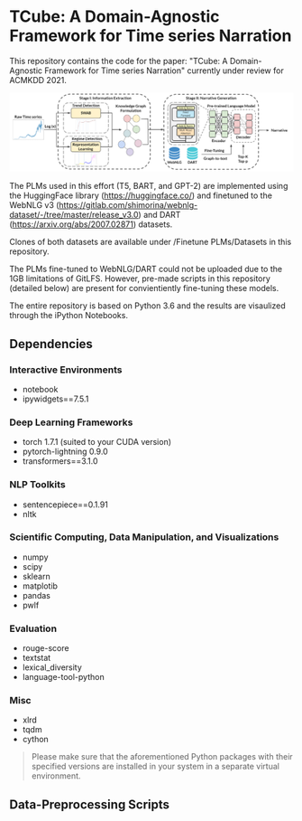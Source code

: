 # TCube: A Domain-Agnostic Framework for Time series Narration

This repository contains the code for the paper: "TCube: A Domain-Agnostic Framework for Time series Narration" currently under review for ACMKDD 2021.

![Alt text](Images/arch2.png?raw=true "The two stage TCube framework: In Stage I, the system extracts trends, regimes, and peaks from the input time series which is formulated into a knowledge graph. In Stage II, a PLM fine-tuned for graph-to-text generation generates the narrative from the input graph.")

The PLMs used in this effort (T5, BART, and GPT-2) are implemented using the HuggingFace library (https://huggingface.co/) and finetuned to the WebNLG v3 (https://gitlab.com/shimorina/webnlg-dataset/-/tree/master/release_v3.0) and DART (https://arxiv.org/abs/2007.02871) datasets. 

Clones of both datasets are available under /Finetune PLMs/Datasets in this repository. 

The PLMs fine-tuned to WebNLG/DART could not be uploaded due to the 1GB limitations of GitLFS. However, pre-made scripts in this repository (detailed below) are present for convientiently fine-tuning these models.

The entire repository is based on Python 3.6 and the results are visaulized through the iPython Notebooks.

## Dependencies

### Interactive Environments
- notebook
- ipywidgets==7.5.1

### Deep Learning Frameworks
- torch 1.7.1 (suited to your CUDA version)
- pytorch-lightning 0.9.0
- transformers==3.1.0

### NLP Toolkits
- sentencepiece==0.1.91
- nltk

### Scientific Computing, Data Manipulation, and Visualizations
- numpy
- scipy
- sklearn
- matplotib
- pandas
- pwlf

### Evaluation
- rouge-score
- textstat
- lexical_diversity
- language-tool-python

### Misc
- xlrd
- tqdm
- cython

> Please make sure that the aforementioned Python packages with their specified versions are installed in your system in a separate virtual environment.

## Data-Preprocessing Scripts


